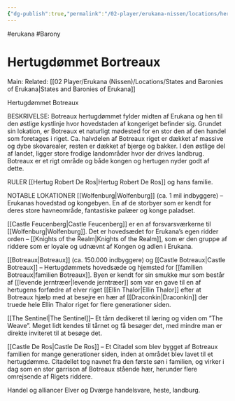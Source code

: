 ```yaml
---
{"dg-publish":true,"permalink":"/02-player/erukana-nissen/locations/hertugdommet-bortreau/"}
---
```


#erukana #Barony 

# Hertugdømmet Bortreaux
Main:
Related: [[02 Player/Erukana (Nissen)/Locations/States and Baronies of Erukana\|States and Baronies of Erukana]]

Hertugdømmet Botreaux

BESKRIVELSE:
Botreaux hertugdømmet fylder midten af Erukana og hen til den østlige kystlinje hvor hovedstaden af kongeriget befinder sig. Grundet sin lokation, er Botreaux et naturligt mødested for en stor den af den handel som foretages i riget. Ca. halvdelen af Botreaux riget er dækket af massive og dybe skovarealer, resten er dækket af bjerge og bakker. I den østlige del af landet, ligger store frodige landområder hvor der drives landbrug. Botreaux er et rigt område og både kongen og hertugen nyder godt af dette. 

RULER
[[Hertug Robert De Ros\|Hertug Robert De Ros]] og hans familie.

NOTABLE LOKATIONER
[[Wolfenburg\|Wolfenburg]] (ca. 1 mil indbyggere) – Erukanas hovedstad og kongebyen. En af de storbyer som er kendt for deres store havneområde, fantastiske palæer og konge paladset. 

[[Castle Feucenberg\|Castle Feucenberg]] er en af forsvarsværkerne til [[Wolfenburg\|Wolfenburg]]. Det er hovedsædet for Erukana’s egen ridder orden – [[Knights of the Realm\|Knights of the Realm]], som er den gruppe af riddere som er loyale og udnævnt af Kongen og adlen i Erukana.

[[Botreaux\|Botreaux]] (ca. 150.000 indbyggere) og [[Castle Botreaux\|Castle Botreaux]] – Hertugdømmets hovedsæde og hjemsted for [[familien Botreaux\|familien Botreaux]]. Byen er kendt for sin smukke mur som består af [[levende jerntræer\|levende jerntræer]] som var en gave til en af hertugens forfædre af elver riget [[Ellin Thalor\|Ellin Thalor]] efter at Botreaux hjælp med at besejre en hær af [[Draconkin\|Draconkin]] der truede hele Ellin Thalor riget for flere generationer siden. 

[[The Sentinel\|The Sentinel]]– Et tårn dedikeret til læring og viden om ”The Weave”. Meget lidt kendes til tårnet og få besøger det, med mindre man er direkte inviteret til at besøge det.

[[Castle De Ros\|Castle De Ros]] – Et Citadel som blev bygget af Botreaux familien for mange generationer siden, inden at området blev lavet til et hertugdømme. Citadellet tog navnet fra den første søn i familien, og virker i dag som en stor garrison af Botreaux stående hær, herunder flere omrejsende af Rigets riddere. 

Handel og alliancer
Elver og Dværge handelsvare, heste, landburg. 